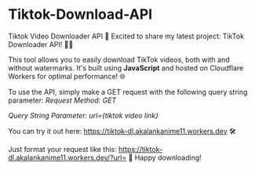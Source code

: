# Tiktok-Download-API
Tiktok Video Downloader API
🚀 Excited to share my latest project: TikTok Downloader API! 🎥✨

This tool allows you to easily download TikTok videos, both with and without watermarks. It's built using <b>JavaScript</b> and hosted on Cloudflare Workers for optimal performance! 🌐


To use the API, simply make a GET request with the following query string parameter:
<i>Request Method: GET

Query String Parameter: url={tiktok video link}</i>


You can try it out here: https://tiktok-dl.akalankanime11.workers.dev 🛠️

Just format your request like this: https://tiktok-dl.akalankanime11.workers.dev/?url=<tiktok video link> 🎉 Happy downloading!
